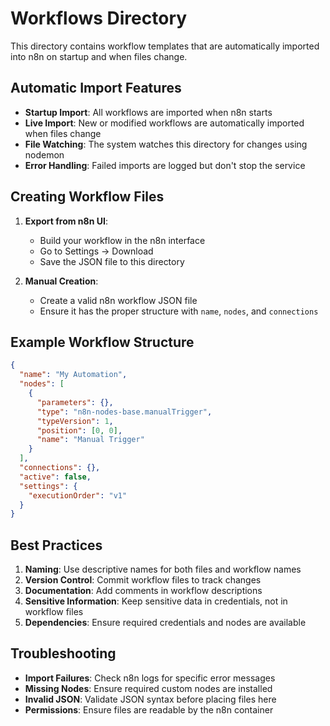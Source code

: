# Workflows Directory

This directory contains workflow templates that are automatically imported into n8n on startup and when files change.

## Automatic Import Features

- **Startup Import**: All workflows are imported when n8n starts
- **Live Import**: New or modified workflows are automatically imported when files change
- **File Watching**: The system watches this directory for changes using nodemon
- **Error Handling**: Failed imports are logged but don't stop the service

## Creating Workflow Files

1. **Export from n8n UI**:
   - Build your workflow in the n8n interface
   - Go to Settings → Download
   - Save the JSON file to this directory

2. **Manual Creation**:
   - Create a valid n8n workflow JSON file
   - Ensure it has the proper structure with `name`, `nodes`, and `connections`

## Example Workflow Structure

```json
{
  "name": "My Automation",
  "nodes": [
    {
      "parameters": {},
      "type": "n8n-nodes-base.manualTrigger",
      "typeVersion": 1,
      "position": [0, 0],
      "name": "Manual Trigger"
    }
  ],
  "connections": {},
  "active": false,
  "settings": {
    "executionOrder": "v1"
  }
}
```

## Best Practices

1. **Naming**: Use descriptive names for both files and workflow names
2. **Version Control**: Commit workflow files to track changes
3. **Documentation**: Add comments in workflow descriptions
4. **Sensitive Information**: Keep sensitive data in credentials, not in workflow files
5. **Dependencies**: Ensure required credentials and nodes are available

## Troubleshooting

- **Import Failures**: Check n8n logs for specific error messages
- **Missing Nodes**: Ensure required custom nodes are installed
- **Invalid JSON**: Validate JSON syntax before placing files here
- **Permissions**: Ensure files are readable by the n8n container
